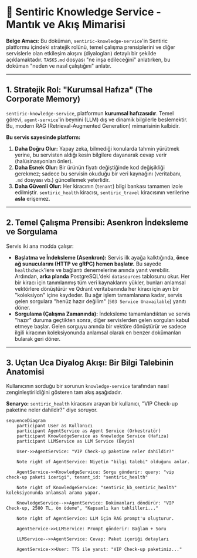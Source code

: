 # 🧠 Sentiric Knowledge Service - Mantık ve Akış Mimarisi

**Belge Amacı:** Bu doküman, `sentiric-knowledge-service`'in Sentiric platformu içindeki stratejik rolünü, temel çalışma prensiplerini ve diğer servislerle olan etkileşim akışını (diyalogları) detaylı bir şekilde açıklamaktadır. `TASKS.md` dosyası "ne inşa edileceğini" anlatırken, bu doküman "neden ve nasıl çalıştığını" anlatır.

---

## 1. Stratejik Rol: "Kurumsal Hafıza" (The Corporate Memory)

`sentiric-knowledge-service`, platformun **kurumsal hafızasıdır**. Temel görevi, `agent-service`'in beynini (LLM) dış ve dinamik bilgilerle beslemektir. Bu, modern RAG (Retrieval-Augmented Generation) mimarisinin kalbidir.

**Bu servis sayesinde platform:**
1.  **Daha Doğru Olur:** Yapay zeka, bilmediği konularda tahmin yürütmek yerine, bu servisten aldığı kesin bilgilere dayanarak cevap verir (halüsinasyonları önler).
2.  **Daha Esnek Olur:** Bir ürünün fiyatı değiştiğinde kod değişikliği gerekmez; sadece bu servisin okuduğu bir veri kaynağını (veritabanı, `.md` dosyası vb.) güncellemek yeterlidir.
3.  **Daha Güvenli Olur:** Her kiracının (`tenant`) bilgi bankası tamamen izole edilmiştir. `sentiric_health` kiracısı, `sentiric_travel` kiracısının verilerine **asla** erişemez.

---

## 2. Temel Çalışma Prensibi: Asenkron İndeksleme ve Sorgulama

Servis iki ana modda çalışır:

*   **Başlatma ve İndeksleme (Asenkron):** Servis ilk ayağa kalktığında, **önce ağ sunucularını (HTTP ve gRPC) hemen başlatır.** Bu sayede `healthcheck`'lere ve bağlantı denemelerine anında yanıt verebilir. Ardından, **arka planda** PostgreSQL'deki `datasources` tablosunu okur. Her bir kiracı için tanımlanmış tüm veri kaynaklarını yükler, bunları anlamsal vektörlere dönüştürür ve Qdrant veritabanında her kiracı için ayrı bir "koleksiyon" içine kaydeder. Bu ağır işlem tamamlanana kadar, servis gelen sorgulara "henüz hazır değilim" (`503 Service Unavailable`) yanıtı döner.
*   **Sorgulama (Çalışma Zamanında):** İndeksleme tamamlandıktan ve servis "hazır" duruma geçtikten sonra, diğer servislerden gelen sorguları kabul etmeye başlar. Gelen sorguyu anında bir vektöre dönüştürür ve sadece ilgili kiracının koleksiyonunda anlamsal olarak en benzer dokümanları bularak geri döner.

---

## 3. Uçtan Uca Diyalog Akışı: Bir Bilgi Talebinin Anatomisi

Kullanıcının sorduğu bir sorunun `knowledge-service` tarafından nasıl zenginleştirildiğini gösteren tam akış aşağıdadır.

**Senaryo:** `sentiric_health` kiracısını arayan bir kullanıcı, "VIP Check-up paketine neler dahildir?" diye soruyor.

```mermaid
sequenceDiagram
    participant User as Kullanıcı
    participant AgentService as Agent Service (Orkestratör)
    participant KnowledgeService as Knowledge Service (Hafıza)
    participant LLMService as LLM Service (Beyin)

    User->>AgentService: "VIP Check-up paketine neler dahildir?"
    
    Note right of AgentService: Niyetin "bilgi talebi" olduğunu anlar.

    AgentService->>KnowledgeService: Sorgu gönderir: query: "vip check-up paketi icerigi", tenant_id: "sentiric_health"
    
    Note right of KnowledgeService: "sentiric_kb_sentiric_health" koleksiyonunda anlamsal arama yapar.

    KnowledgeService-->>AgentService: Dokümanları döndürür: "VIP Check-up, 2500 TL, ön ödeme", "Kapsamlı kan tahlilleri..."

    Note right of AgentService: LLM için RAG prompt'u oluşturur.

    AgentService->>LLMService: Prompt gönderir: Bağlam + Soru

    LLMService-->>AgentService: Cevap: Paket içeriği detayları

    AgentService->>User: TTS ile yanıt: "VIP Check-up paketimiz..."
```